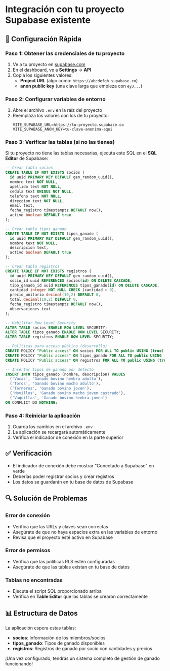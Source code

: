 # Integración con tu proyecto Supabase existente

## 🔧 Configuración Rápida

### Paso 1: Obtener las credenciales de tu proyecto

1. Ve a tu proyecto en [supabase.com](https://supabase.com)
2. En el dashboard, ve a **Settings** → **API**
3. Copia los siguientes valores:
   - **Project URL** (algo como: `https://abcdefgh.supabase.co`)
   - **anon public key** (una clave larga que empieza con `eyJ...`)

### Paso 2: Configurar variables de entorno

1. Abre el archivo `.env` en la raíz del proyecto
2. Reemplaza los valores con los de tu proyecto:
   ```env
   VITE_SUPABASE_URL=https://tu-proyecto.supabase.co
   VITE_SUPABASE_ANON_KEY=tu-clave-anonima-aqui
   ```

### Paso 3: Verificar las tablas (si no las tienes)

Si tu proyecto no tiene las tablas necesarias, ejecuta este SQL en el **SQL Editor** de Supabase:

```sql
-- Crear tabla socios
CREATE TABLE IF NOT EXISTS socios (
  id uuid PRIMARY KEY DEFAULT gen_random_uuid(),
  nombre text NOT NULL,
  apellido text NOT NULL,
  cedula text UNIQUE NOT NULL,
  telefono text NOT NULL,
  direccion text NOT NULL,
  email text,
  fecha_registro timestamptz DEFAULT now(),
  activo boolean DEFAULT true
);

-- Crear tabla tipos_ganado
CREATE TABLE IF NOT EXISTS tipos_ganado (
  id uuid PRIMARY KEY DEFAULT gen_random_uuid(),
  nombre text NOT NULL,
  descripcion text,
  activo boolean DEFAULT true
);

-- Crear tabla registros
CREATE TABLE IF NOT EXISTS registros (
  id uuid PRIMARY KEY DEFAULT gen_random_uuid(),
  socio_id uuid REFERENCES socios(id) ON DELETE CASCADE,
  tipo_ganado_id uuid REFERENCES tipos_ganado(id) ON DELETE CASCADE,
  cantidad integer NOT NULL CHECK (cantidad > 0),
  precio_unitario decimal(10,2) DEFAULT 0,
  total decimal(10,2) DEFAULT 0,
  fecha_registro timestamptz DEFAULT now(),
  observaciones text
);

-- Habilitar Row Level Security
ALTER TABLE socios ENABLE ROW LEVEL SECURITY;
ALTER TABLE tipos_ganado ENABLE ROW LEVEL SECURITY;
ALTER TABLE registros ENABLE ROW LEVEL SECURITY;

-- Políticas para acceso público (desarrollo)
CREATE POLICY "Public access" ON socios FOR ALL TO public USING (true) WITH CHECK (true);
CREATE POLICY "Public access" ON tipos_ganado FOR ALL TO public USING (true) WITH CHECK (true);
CREATE POLICY "Public access" ON registros FOR ALL TO public USING (true) WITH CHECK (true);

-- Insertar tipos de ganado por defecto
INSERT INTO tipos_ganado (nombre, descripcion) VALUES
  ('Vacas', 'Ganado bovino hembra adulto'),
  ('Toros', 'Ganado bovino macho adulto'),
  ('Terneros', 'Ganado bovino joven'),
  ('Novillos', 'Ganado bovino macho joven castrado'),
  ('Vaquillas', 'Ganado bovino hembra joven')
ON CONFLICT DO NOTHING;
```

### Paso 4: Reiniciar la aplicación

1. Guarda los cambios en el archivo `.env`
2. La aplicación se recargará automáticamente
3. Verifica el indicador de conexión en la parte superior

## ✅ Verificación

- El indicador de conexión debe mostrar "Conectado a Supabase" en verde
- Deberías poder registrar socios y crear registros
- Los datos se guardarán en tu base de datos de Supabase

## 🔍 Solución de Problemas

### Error de conexión
- Verifica que las URLs y claves sean correctas
- Asegúrate de que no haya espacios extra en las variables de entorno
- Revisa que el proyecto esté activo en Supabase

### Error de permisos
- Verifica que las políticas RLS estén configuradas
- Asegúrate de que las tablas existan en tu base de datos

### Tablas no encontradas
- Ejecuta el script SQL proporcionado arriba
- Verifica en **Table Editor** que las tablas se crearon correctamente

## 📊 Estructura de Datos

La aplicación espera estas tablas:

- **socios**: Información de los miembros/socios
- **tipos_ganado**: Tipos de ganado disponibles
- **registros**: Registros de ganado por socio con cantidades y precios

¡Una vez configurado, tendrás un sistema completo de gestión de ganado funcionando!